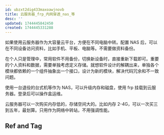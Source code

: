 ```yaml
---
id: ubzxt2dig433maxoawjnovb
title: 云服务器_frp_内网穿透_nas_等
desc: ''
updated: 1744445842450
created: 1744445331288
---
```


如果使用云服务器作为大容量云平台，方便在不同电脑中转。配置 NAS 后，可以在不同设备访问资料，比如手机、平板、电脑等。不需要做资料备份。

在个人只是管理中，常用软件不用备份，切换新设备时，直接重新下载即可。重要的个人资料和数据，需要单独考虑定义存储。就想软件设计的解耦出来，单独各个模块都依赖的一个组件抽象出一个接口，设计为新的模块，解决代码冗余和不一致问题。

使用一台退役的台式机等作为 NAS，可以升级内存和磁盘，使用 frp 挂载到云服务器。登录后可以操作盒运维。

云服务器可以一次购买内存低的，存储空间大的。比如内存 2-4G，可以一次买三到五年，最划算。只用作为网络中转站，不用强调性能。

## Ref and Tag